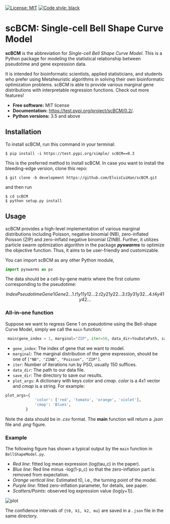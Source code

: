 [![License: MIT](https://img.shields.io/badge/license-MIT-blue.svg )](https://raw.githubusercontent.com/ljvmiranda921/pyswarms/master/LICENSE)
[![Code style: black](https://img.shields.io/badge/code%20style-black-000000.svg)](https://github.com/ambv/black)

# scBCM: Single-cell Bell Shape Curve Model

**scBCM** is the abbreviation for *Single-cell Bell Shape Curve Model*. This is a Python package for modeling the statistical relationship between pseudotime and gene expression data.

It is intended for bioinformatic scientists, applied statisticians, and students who prefer using Metaheuristic algorithms in solving their own bioinformatic optimization problems. scBCM is able to provide various marginal gene distributions with interpretable regression functions. Check out more features!

* **Free software:** MIT license
* **Documentation:** https://test.pypi.org/project/scBCM/0.2/.
* **Python versions:** 3.5 and above

## Installation

To install scBCM, run this command in your terminal:

```shell
$ pip install -i https://test.pypi.org/simple/ scBCM==0.3
```

This is the preferred method to install scBCM. In case you want to install the bleeding-edge version, clone this repo:

```shell
$ git clone -b development https://github.com/ElvisCuiHan/scBCM.git
```
and then run

```shell
$ cd scBCM
$ python setup.py install
```

## Usage

scBCM provides a high-level implementation of various marginal distributions including Poisson, negative binomial (NB), zero-inflated Poisson (ZIP) and zero-inflatd negative binomial (ZINB). Further, it utilizes particle swarm optimization algorithm in the package ***pyswarms*** to optimize the objective function. Thus, it aims to be user-friendly and customizable.

You can import scBCM as any other Python module,

```python
import pyswarms as ps
```

The data should be a cell-by-gene matrix where the first column corresponding to the pseudotime:
```math
Index Pseudotime Gene1 Gene2 ...
1.    t1         y11   y12   ...
2.    t2         y21   y22   ... 
3.    t3         y31   y32   ...
4.    t4         y41   y42   ...
```

### All-in-one function

Suppose we want to regress Gene 1 on pseudotime using the Bell-shape Curve Model, simply we call the `main` function:

```python
 main(gene_index = 1, marginal="ZIP", iter=50, data_dir=YouDataPath, save_dir=YouTargetPath, plot_args={})
```

- `gene_index`: The index of gene that we want to model.
- `marginal`: The marginal distribution of the gene expression, should be one of `["NB", "ZINB", "Poisson", "ZIP"]`.
- `iter`: Number of iterations run by PSO, usually 150 suffices.
- `data_dir`: The path to our data file.
- `save_dir`: The directory to save our results.
- `plot_args`: A dictionary with keys *color* and *cmap*. *color* is a 4x1 vector and *cmap* is a string. For example:
```python
plot_args={
             'color': ['red', 'tomato', 'orange', 'violet'],
             'cmap': 'Blues',
         }
```

Note the data should be in *.csv* format. The **main** function will return a *.json* file and *.png* figure. 

### Example

The following figure has shown a typical output by the `main` function in `BellShapeModel.py`.

- *Red line*: fitted log mean expression (log(tau_c) in the paper). 
- *Blue line*: Red line minus -log(1-p_c) so that the zero-inflation part is removed from expectation.
- *Orange vertical line*: Estimated t0, i.e., the turning point of the model.
- *Purple line*: fitted zero-inflation parameter, for details, see paper.
- *Scatters/Points*: observed log expression value (log(y+1)).

![plot](https://github.com/ElvisCuiHan/scBCM/blob/main/Figures/100ZIP.png|width=100px)

The confidence intervals of `{t0, k1, k2, mu}` are saved in a `.json` file in the same directory.
